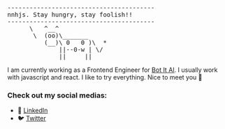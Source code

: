 
<pre>
----------------------------------------
<span>nnhjs. Stay hungry, stay foolish!!</span>
----------------------------------------
      \   ^__^
       \  (oo)\_______
          (__)\ 0   0 )\  *
              ||--0-w | \/
              ||     ||
</pre>

I am currently working as a Frontend Engineer for [Bot It AI](https://bot-it.ai/). I usually work with javascript and react. I like to try everything. Nice to meet you 👋

### Check out my social medias:

- 🔗 [LinkedIn](https://www.linkedin.com/in/nnhungjs/)
- 🐦 [Twitter](https://twitter.com/nnhungjs)

